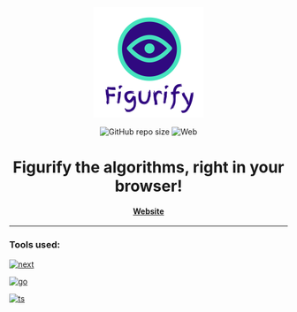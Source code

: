 <!--suppress HtmlDeprecatedAttribute -->
<div align="center">

![Figurify Logo](public/figurify_final.png)

![GitHub repo size](https://img.shields.io/github/repo-size/SnowballSH/Figurify)
![Web](https://img.shields.io/badge/Platform-Web-orange)

# Figurify the algorithms, right in your browser!

#### [Website](https://figurify.vercel.app/)

</div>

---

### Tools used:

[<img src="https://upload.wikimedia.org/wikipedia/commons/thumb/8/8e/Nextjs-logo.svg/207px-Nextjs-logo.svg.png" alt="next" width="200px" height="90px">](https://nextjs.org/)

[<img src="https://www.seekpng.com/png/full/399-3990193_building-a-go-web-app-from-scratch-to.png" alt="go" width="200px" height="70px">](https://golang.org/)

[<img src="https://miro.medium.com/max/2008/1*ZfCTE6kZArxc0Nr_MybXPQ.png" alt="ts" width="200px" height="50px">](https://www.typescriptlang.org/)
